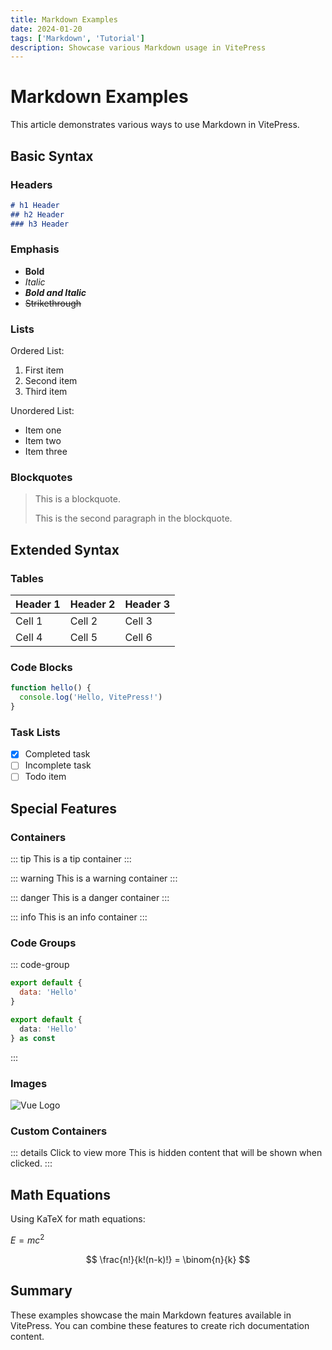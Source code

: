 ```yaml
---
title: Markdown Examples
date: 2024-01-20
tags: ['Markdown', 'Tutorial']
description: Showcase various Markdown usage in VitePress
---
```


# Markdown Examples

This article demonstrates various ways to use Markdown in VitePress.

## Basic Syntax

### Headers

```markdown
# h1 Header
## h2 Header
### h3 Header
```

### Emphasis

- **Bold**
- *Italic*
- ***Bold and Italic***
- ~~Strikethrough~~

### Lists

Ordered List:
1. First item
2. Second item
3. Third item

Unordered List:
- Item one
- Item two
- Item three

### Blockquotes

> This is a blockquote.
> 
> This is the second paragraph in the blockquote.

## Extended Syntax

### Tables

| Header 1 | Header 2 | Header 3 |
|----------|----------|----------|
| Cell 1 | Cell 2 | Cell 3 |
| Cell 4 | Cell 5 | Cell 6 |

### Code Blocks

```javascript
function hello() {
  console.log('Hello, VitePress!')
}
```

### Task Lists

- [x] Completed task
- [ ] Incomplete task
- [ ] Todo item

## Special Features

### Containers

::: tip
This is a tip container
:::

::: warning
This is a warning container
:::

::: danger
This is a danger container
:::

::: info
This is an info container
:::

### Code Groups

::: code-group
```js [config.js]
export default {
  data: 'Hello'
}
```

```ts [config.ts]
export default {
  data: 'Hello'
} as const
```
:::

### Images

![Vue Logo](/assets/images/vue-logo.png)

### Custom Containers

::: details Click to view more
This is hidden content that will be shown when clicked.
:::

## Math Equations

Using KaTeX for math equations:

$E = mc^2$

$$
\frac{n!}{k!(n-k)!} = \binom{n}{k}
$$

## Summary

These examples showcase the main Markdown features available in VitePress. You can combine these features to create rich documentation content.
